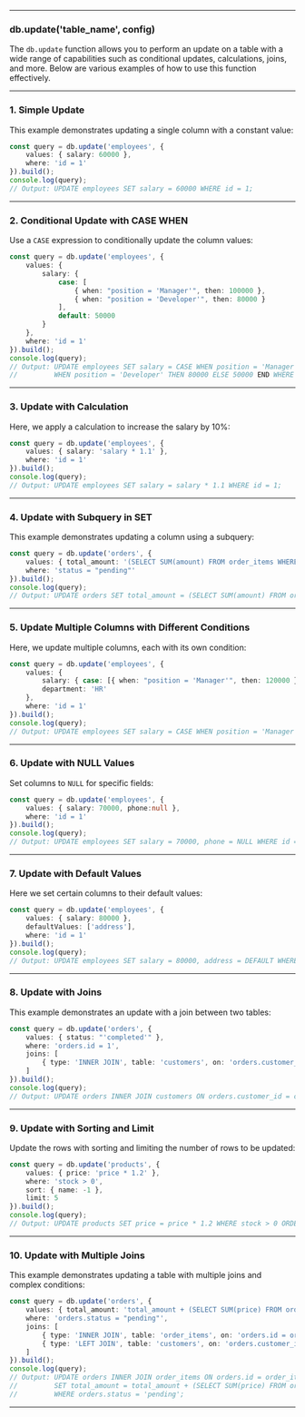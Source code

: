 
---

### **db.update('table_name', config)**

The `db.update` function allows you to perform an update on a table with a wide range of capabilities such as conditional updates, calculations, joins, and more. Below are various examples of how to use this function effectively.

---

### 1. **Simple Update**

This example demonstrates updating a single column with a constant value:

```typescript
const query = db.update('employees', {
    values: { salary: 60000 },
    where: 'id = 1'
}).build();
console.log(query);
// Output: UPDATE employees SET salary = 60000 WHERE id = 1;
```

---

### 2. **Conditional Update with CASE WHEN**

Use a `CASE` expression to conditionally update the column values:

```typescript
const query = db.update('employees', {
    values: {
        salary: {
            case: [
                { when: "position = 'Manager'", then: 100000 },
                { when: "position = 'Developer'", then: 80000 }
            ],
            default: 50000
        }
    },
    where: 'id = 1'
}).build();
console.log(query);
// Output: UPDATE employees SET salary = CASE WHEN position = 'Manager' THEN 100000
//         WHEN position = 'Developer' THEN 80000 ELSE 50000 END WHERE id = 1;
```

---

### 3. **Update with Calculation**

Here, we apply a calculation to increase the salary by 10%:

```typescript
const query = db.update('employees', {
    values: { salary: 'salary * 1.1' },
    where: 'id = 1'
}).build();
console.log(query);
// Output: UPDATE employees SET salary = salary * 1.1 WHERE id = 1;
```

---

### 4. **Update with Subquery in SET**

This example demonstrates updating a column using a subquery:

```typescript
const query = db.update('orders', {
    values: { total_amount: '(SELECT SUM(amount) FROM order_items WHERE order_id = orders.id)' },
    where: 'status = "pending"'
}).build();
console.log(query);
// Output: UPDATE orders SET total_amount = (SELECT SUM(amount) FROM order_items WHERE order_id = orders.id) WHERE status = 'pending';
```

---

### 5. **Update Multiple Columns with Different Conditions**

Here, we update multiple columns, each with its own condition:

```typescript
const query = db.update('employees', {
    values: {
        salary: { case: [{ when: "position = 'Manager'", then: 120000 }], default: 50000 },
        department: 'HR'
    },
    where: 'id = 1'
}).build();
console.log(query);
// Output: UPDATE employees SET salary = CASE WHEN position = 'Manager' THEN 120000 ELSE 50000 END, department = 'HR' WHERE id = 1;
```

---

### 6. **Update with NULL Values**

Set columns to `NULL` for specific fields:

```typescript
const query = db.update('employees', {
    values: { salary: 70000, phone:null },
    where: 'id = 1'
}).build();
console.log(query);
// Output: UPDATE employees SET salary = 70000, phone = NULL WHERE id = 1;
```

---

### 7. **Update with Default Values**

Here we set certain columns to their default values:

```typescript
const query = db.update('employees', {
    values: { salary: 80000 },
    defaultValues: ['address'],
    where: 'id = 1'
}).build();
console.log(query);
// Output: UPDATE employees SET salary = 80000, address = DEFAULT WHERE id = 1;
```

---

### 8. **Update with Joins**

This example demonstrates an update with a join between two tables:

```typescript
const query = db.update('orders', {
    values: { status: "'completed'" },
    where: 'orders.id = 1',
    joins: [
        { type: 'INNER JOIN', table: 'customers', on: 'orders.customer_id = customers.id' }
    ]
}).build();
console.log(query);
// Output: UPDATE orders INNER JOIN customers ON orders.customer_id = customers.id SET status = 'completed' WHERE orders.id = 1;
```

---

### 9. **Update with Sorting and Limit**

Update the rows with sorting and limiting the number of rows to be updated:

```typescript
const query = db.update('products', {
    values: { price: 'price * 1.2' },
    where: 'stock > 0',
    sort: { name: -1 },
    limit: 5
}).build();
console.log(query);
// Output: UPDATE products SET price = price * 1.2 WHERE stock > 0 ORDER BY name DESC LIMIT 5;
```

---

### 10. **Update with Multiple Joins**

This example demonstrates updating a table with multiple joins and complex conditions:

```typescript
const query = db.update('orders', {
    values: { total_amount: 'total_amount + (SELECT SUM(price) FROM order_items WHERE order_id = orders.id)' },
    where: 'orders.status = "pending"',
    joins: [
        { type: 'INNER JOIN', table: 'order_items', on: 'orders.id = order_items.order_id' },
        { type: 'LEFT JOIN', table: 'customers', on: 'orders.customer_id = customers.id' }
    ]
}).build();
console.log(query);
// Output: UPDATE orders INNER JOIN order_items ON orders.id = order_items.order_id LEFT JOIN customers ON orders.customer_id = customers.id
//         SET total_amount = total_amount + (SELECT SUM(price) FROM order_items WHERE order_id = orders.id)
//         WHERE orders.status = 'pending';
```

---
